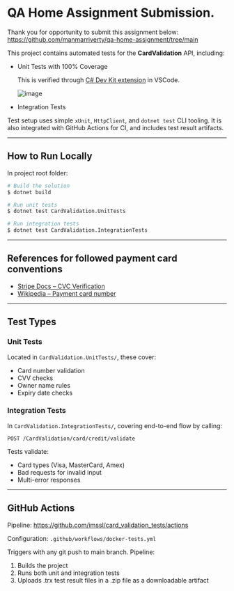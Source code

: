 # QA Home Assignment Submission.

Thank you for opportunity to submit this assignment below:
https://github.com/manmarriverty/qa-home-assignment/tree/main

This project contains automated tests for the **CardValidation** API, including:

* Unit Tests with 100% Coverage

  This is verified through [C# Dev Kit extension](https://marketplace.visualstudio.com/items?itemName=ms-dotnettools.csdevkit) in VSCode.
  
  ![image](https://github.com/user-attachments/assets/4ea208f6-c3e8-44ac-bf68-6e1f85843465)


* Integration Tests
  
Test setup uses simple `xUnit`, `HttpClient`, and `dotnet test` CLI tooling.
It is also integrated with GitHub Actions for CI, and includes test result artifacts.

---

## How to Run Locally
In project root folder:
```bash
# Build the solution
$ dotnet build

# Run unit tests
$ dotnet test CardValidation.UnitTests

# Run integration tests
$ dotnet test CardValidation.IntegrationTests
```

---

## References for followed payment card conventions

- [Stripe Docs – CVC Verification](https://stripe.com/docs/testing#cvc-number)
- [Wikipedia – Payment card number](https://en.wikipedia.org/wiki/Payment_card_number)


---

## Test Types

### Unit Tests

Located in `CardValidation.UnitTests/`, these cover:

* Card number validation
* CVV checks
* Owner name rules
* Expiry date checks

### Integration Tests

In `CardValidation.IntegrationTests/`, covering end-to-end flow by calling:

```
POST /CardValidation/card/credit/validate
```

Tests validate:

* Card types (Visa, MasterCard, Amex)
* Bad requests for invalid input
* Multi-error responses

---

## GitHub Actions

Pipeline: https://github.com/imssl/card_validation_tests/actions

Configuration: `.github/workflows/docker-tests.yml`

Triggers with any git push to main branch. Pipeline:

1. Builds the project
2. Runs both unit and integration tests
3. Uploads .trx test result files in a .zip file as a downloadable artifact

